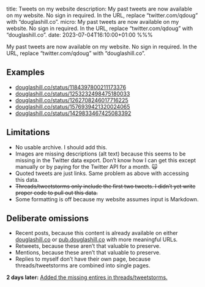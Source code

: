 title: Tweets on my website
description: My past tweets are now available on my website. No sign in required. In the URL, replace “twitter.com/qdoug” with “douglashill.co”.
micro: My past tweets are now available on my website. No sign in required. In the URL, replace “twitter.com/qdoug” with “douglashill.co”.
date: 2023-07-04T16:10:00+01:00
%%%

My past tweets are now available on my website. No sign in required. In the URL, replace “twitter.com/qdoug” with “douglashill.co”.

## Examples

- [douglashill.co/status/1184397800211173376](/status/1184397800211173376/)
- [douglashill.co/status/1253232498475180033](/status/1253232498475180033/)
- [douglashill.co/status/1262708246017716225](/status/1262708246017716225/)
- [douglashill.co/status/1576939421320024065](/status/1576939421320024065/)
- [douglashill.co/status/1429833467425083392](/status/1429833467425083392/)

## Limitations

- No usable archive. I should add this.
- Images are missing descriptions (alt text) because this seems to be missing in the Twitter data export. Don’t know how I can get this except manually or by paying for the Twitter API for a month. 🙀
- Quoted tweets are just links. Same problem as above with accessing this data.
- <strike>Threads/tweetstorms only include the first two tweets. I didn’t yet write proper code to pull out this data.</strike>
- Some formatting is off because my website assumes input is Markdown.

## Deliberate omissions

- Recent posts, because this content is already available on either [douglashill.co](https://douglashill.co/) or [pub.douglashill.co](https://pub.douglashill.co/) with more meaningful URLs.
- Retweets, because these aren’t that valuable to preserve.
- Mentions, because these aren’t that valuable to preserve.
- Replies to myself don’t have their own page, because threads/tweetstorms are combined into single pages.

**2 days later:** [Added the missing entires in threads/tweetstorms.](/2023/tweet-threads-on-my-website/)
